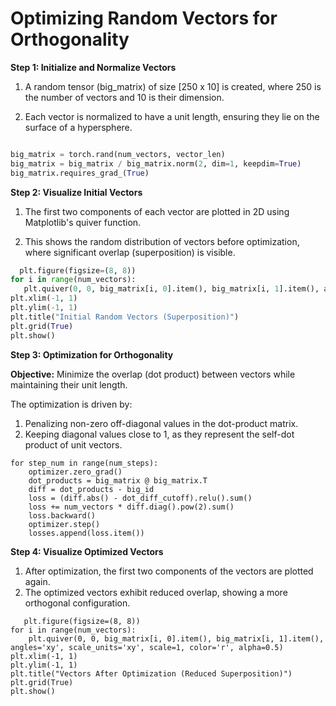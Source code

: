 # Optimizing Random Vectors for Orthogonality 

**Step 1: Initialize and Normalize Vectors**

1) A random tensor (big_matrix) of size [250 x 10] is created, where 250 is the number of vectors and 10 is their dimension.

2) Each vector is normalized to have a unit length, ensuring they lie on the surface of a hypersphere.
```python

big_matrix = torch.rand(num_vectors, vector_len)
big_matrix = big_matrix / big_matrix.norm(2, dim=1, keepdim=True)
big_matrix.requires_grad_(True) 
```
**Step 2: Visualize Initial Vectors**

1) The first two components of each vector are plotted in 2D using Matplotlib's quiver function.
   
2) This shows the random distribution of vectors before optimization, where significant overlap (superposition) is visible.
 ```python
   plt.figure(figsize=(8, 8))  
for i in range(num_vectors):  
    plt.quiver(0, 0, big_matrix[i, 0].item(), big_matrix[i, 1].item(), angles='xy', scale_units='xy', scale=1, color='b', alpha=0.5)  
plt.xlim(-1, 1)  
plt.ylim(-1, 1)  
plt.title("Initial Random Vectors (Superposition)")  
plt.grid(True)  
plt.show()
```
**Step 3: Optimization for Orthogonality**

**Objective:** Minimize the overlap (dot product) between vectors while maintaining their unit length.

The optimization is driven by:
1) Penalizing non-zero off-diagonal values in the dot-product matrix.
2) Keeping diagonal values close to 1, as they represent the self-dot product of unit vectors.
 
```
for step_num in range(num_steps):  
    optimizer.zero_grad()  
    dot_products = big_matrix @ big_matrix.T  
    diff = dot_products - big_id  
    loss = (diff.abs() - dot_diff_cutoff).relu().sum()  
    loss += num_vectors * diff.diag().pow(2).sum()  
    loss.backward()  
    optimizer.step()  
    losses.append(loss.item())  
```
**Step 4: Visualize Optimized Vectors**
1) After optimization, the first two components of the vectors are plotted again.
2) The optimized vectors exhibit reduced overlap, showing a more orthogonal configuration.
```
   plt.figure(figsize=(8, 8))  
for i in range(num_vectors):  
    plt.quiver(0, 0, big_matrix[i, 0].item(), big_matrix[i, 1].item(), angles='xy', scale_units='xy', scale=1, color='r', alpha=0.5)  
plt.xlim(-1, 1)  
plt.ylim(-1, 1)  
plt.title("Vectors After Optimization (Reduced Superposition)")  
plt.grid(True)  
plt.show()  
```
